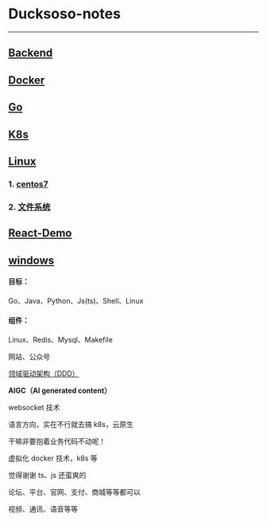 # Ducksoso-notes

------

## [Backend](Backend)

## [Docker](Docker)

## [Go](Go)

## [K8s](K8s)

## [Linux](Linux)

### 1. [centos7](Linux/centos7)

### 2. [文件系统](Linux/Linux文件系统详解.md)

## [React-Demo](React-Demo)

## [windows](windows)


#### 目标：

Go、Java、Python、Js(ts)、Shell、Linux

#### 组件：

Linux、Redis、Mysql、Makefile

网站、公众号

[领域驱动架构（DDD）](https://www.zhihu.com/question/25089273)





**AIGC（AI generated content）**



websocket 技术







语言方向，实在不行就去搞 k8s，云原生



干嘛非要抱着业务代码不动呢！







虚拟化 docker 技术，k8s 等

觉得谢谢 ts、js 还蛮爽的





论坛、平台、官网、支付、商城等等都可以

视频、通讯、语音等等









